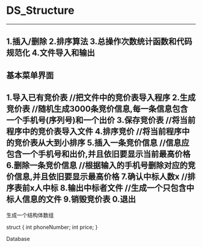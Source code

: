 # DS_Structure


--------------------------------
1.插入/删除
2.排序算法
3.总操作次数统计函数和代码规范化
4.文件导入和输出
--------------------------------


基本菜单界面
--------------------------------
1.导入已有竞价表             //把文件中的竞价表导入程序
2.生成竞价表                //随机生成3000条竞价信息,每一条信息包含一个手机号(序列号)和一个出价
3.保存竞价表                //将当前程序中的竞价表导入文件
4.排序竞价                  //将当前程序中的竞价表从大到小排序
5.插入一条竞价信息           //信息应包含一个手机号和出价,并且依旧要显示当前最高价格
6.删除一条竞价信息           //根据输入的手机号删除对应的竞价信息,并且依旧要显示最高价格
7.确认中标人数x              //排序表前x人中标
8.输出中标者文件             //生成一个只包含中标人信息的文件
9.销毁竞价表
0.退出
--------------------------------

生成一个结构体数组

struct {
    int phoneNumber;
    int price;
}

Database 